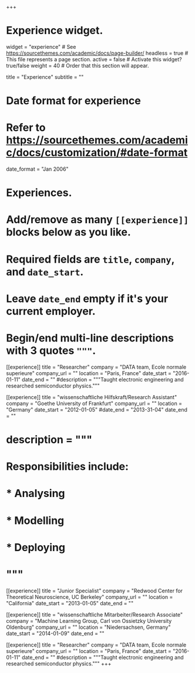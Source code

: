 +++
# Experience widget.
widget = "experience"  # See https://sourcethemes.com/academic/docs/page-builder/
headless = true  # This file represents a page section.
active = false  # Activate this widget? true/false
weight = 40  # Order that this section will appear.

title = "Experience"
subtitle = ""

# Date format for experience
#   Refer to https://sourcethemes.com/academic/docs/customization/#date-format
date_format = "Jan 2006"

# Experiences.
#   Add/remove as many `[[experience]]` blocks below as you like.
#   Required fields are `title`, `company`, and `date_start`.
#   Leave `date_end` empty if it's your current employer.
#   Begin/end multi-line descriptions with 3 quotes `"""`.

[[experience]]
  title = "Researcher"
  company = "DATA team, Ecole normale superieure"
  company_url = ""
  location = "Paris, France"
  date_start = "2016-01-11"
  date_end = ""
  #description = """Taught electronic engineering and researched semiconductor physics."""

[[experience]]
  title = "wissenschaftliche Hilfskraft/Research Assistant"
  company = "Goethe University of Frankfurt"
  company_url = ""
  location = "Germany"
  date_start = "2012-01-05"
  #date_end = "2013-31-04"
  date_end = ""
#  description = """
#  Responsibilities include:
#  
#  * Analysing
#  * Modelling
#  * Deploying
#  """

[[experience]]
  title = "Junior Specialist"
  company = "Redwood Center for Theoretical Neuroscience, UC Berkeley"
  company_url = ""
  location = "California"
  date_start = "2013-01-05"
  date_end = ""

[[experience]]
  title = "wissenschaftliche Mitarbeiter/Research Associate"
  company = "Machine Learning Group, Carl von Ossietzky University Oldenburg"
  company_url = ""
  location = "Niedersachsen, Germany"
  date_start = "2014-01-09"
  date_end = ""

[[experience]]
  title = "Researcher"
  company = "DATA team, Ecole normale superieure"
  company_url = ""
  location = "Paris, France"
  date_start = "2016-01-11"
  date_end = ""
  #description = """Taught electronic engineering and researched semiconductor physics."""
+++
